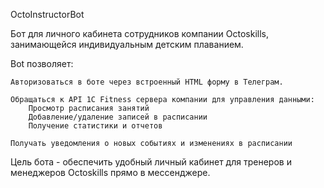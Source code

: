 OctoInstructorBot

Бот для личного кабинета сотрудников компании Octoskills, занимающейся индивидуальным детским плаванием.

Bot позволяет:

    Авторизоваться в боте через встроенный HTML форму в Телеграм.

    Обращаться к API 1C Fitness сервера компании для управления данными:
        Просмотр расписания занятий
        Добавление/удаление записей в расписании
        Получение статистики и отчетов

    Получать уведомления о новых событиях и изменениях в расписании

Цель бота - обеспечить удобный личный кабинет для тренеров и менеджеров Octoskills прямо в мессенджере.
